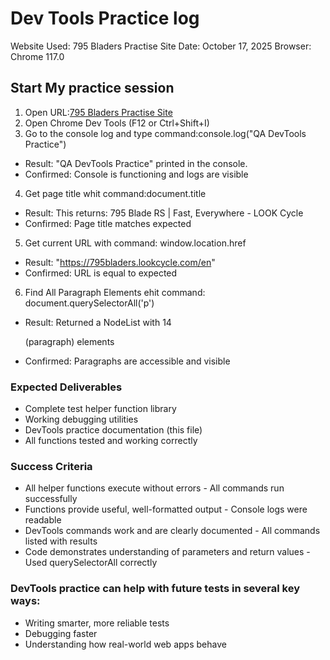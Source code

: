 # Dev Tools Practice log

Website Used: 795 Bladers Practise Site
Date: October 17, 2025
Browser: Chrome 117.0

## Start My practice session

1. Open URL:[795 Bladers Practise Site](https://795bladers.lookcycle.com/en)
2. Open Chrome Dev Tools (F12 or Ctrl+Shift+I)
3. Go to the console log and type command:console.log("QA DevTools Practice")

- Result: "QA DevTools Practice" printed in the console.
- Confirmed: Console is functioning and logs are visible

4. Get page title whit command:document.title

- Result: This returns: 795 Blade RS | Fast, Everywhere - LOOK Cycle
- Confirmed: Page title matches expected

5. Get current URL with command: window.location.href

- Result: "https://795bladers.lookcycle.com/en"
- Confirmed: URL is equal to expected

6. Find All Paragraph Elements ehit command: document.querySelectorAll('p')

- Result: Returned a NodeList with 14 <p> (paragraph) elements
- Confirmed: Paragraphs are accessible and visible

### Expected Deliverables

- Complete test helper function library
- Working debugging utilities
- DevTools practice documentation (this file)
- All functions tested and working correctly

### Success Criteria

- All helper functions execute without errors - All commands run successfully
- Functions provide useful, well-formatted output - Console logs were readable
- DevTools commands work and are clearly documented - All commands listed with results
- Code demonstrates understanding of parameters and return values - Used querySelectorAll correctly

### DevTools practice can help with future tests in several key ways:

- Writing smarter, more reliable tests
- Debugging faster
- Understanding how real-world web apps behave
